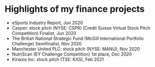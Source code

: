 # Highlights of my finance projects
- eSports Industry Report, Jun 2020
- Casper: stock pitch (NYSE: CSPR) (Credit Suisse Virtual Stock Pitch Competition) Finalist, Jun 2020
- The British National Strategic Fund (McGill International Portfolio Challenge) Semifinalist, Nov 2020
- Manchester United PLC: stock pitch (NYSE: MANU), Nov 2020
- NutriScan (EY Challenge Competition) 1st place, Dec 2020
- Kinaxis Inc: stock pitch (TSE: KXS), Feb 2021

